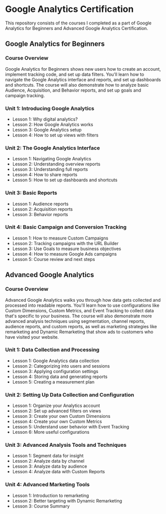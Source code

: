 # Google Analytics Certification

This repository consists of the courses I completed as a part of Google Analytics for Beginners and Advanced Google Analytics Certification. 

## Google Analytics for Beginners

### Course Overview

Google Analytics for Beginners shows new users how to create an account, implement tracking code, and set up data filters. You'll learn how to navigate the Google Analytics interface and reports, and set up dashboards and shortcuts. The course will also demonstrate how to analyze basic Audience, Acquisition, and Behavior reports, and set up goals and campaign tracking.

### Unit 1: Introducing Google Analytics
* Lesson 1: Why digital analytics?
* Lesson 2: How Google Analytics works
* Lesson 3: Google Analytics setup
* Lesson 4: How to set up views with filters

### Unit 2: The Google Analytics Interface
* Lesson 1: Navigating Google Analytics
* Lesson 2: Understanding overview reports
* Lesson 3: Understanding full reports
* Lesson 4: How to share reports
* Lesson 5: How to set up dashboards and shortcuts

### Unit 3: Basic Reports
* Lesson 1: Audience reports
* Lesson 2: Acquisition reports
* Lesson 3: Behavior reports

### Unit 4: Basic Campaign and Conversion Tracking
* Lesson 1: How to measure Custom Campaigns
* Lesson 2: Tracking campaigns with the URL Builder
* Lesson 3: Use Goals to measure business objectives
* Lesson 4: How to measure Google Ads campaigns
* Lesson 5: Course review and next steps

## Advanced Google Analytics

### Course Overview

Advanced Google Analytics walks you through how data gets collected and processed into readable reports. You'll learn how to use configurations like Custom Dimensions, Custom Metrics, and Event Tracking to collect data that's specific to your business. The course will also demonstrate more advanced analysis techniques using segmentation, channel reports, audience reports, and custom reports, as well as marketing strategies like remarketing and Dynamic Remarketing that show ads to customers who have visited your website.

### Unit 1: Data Collection and Processing
* Lesson 1: Google Analytics data collection
* Lesson 2: Categorizing into users and sessions
* Lesson 3: Applying configuration settings
* Lesson 4: Storing data and generating reports
* Lesson 5: Creating a measurement plan

### Unit 2: Setting Up Data Collection and Configuration
* Lesson 1: Organize your Analytics account
* Lesson 2: Set up advanced filters on views
* Lesson 3: Create your own Custom Dimensions
* Lesson 4: Create your own Custom Metrics
* Lesson 5: Understand user behavior with Event Tracking
* Lesson 6: More useful configurations

### Unit 3: Advanced Analysis Tools and Techniques
* Lesson 1: Segment data for insight
* Lesson 2: Analyze data by channel
* Lesson 3: Analyze data by audience
* Lesson 4: Analyze data with Custom Reports

### Unit 4: Advanced Marketing Tools
* Lesson 1: Introduction to remarketing
* Lesson 2: Better targeting with Dynamic Remarketing
* Lesson 3: Course Summary
